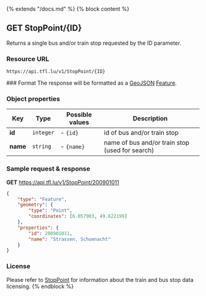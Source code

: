 {% extends "/docs.md" %}
{% block content %}
## GET StopPoint/{ID}
Returns a single bus and/or train stop requested by the ID parameter.

### Resource URL
    https://api.tfl.lu/v1/StopPoint/{ID}

### Format
The response will be formatted as a [GeoJSON](http://geojson.org/) [Feature](http://geojson.org/geojson-spec.html#feature-objects).

### Object properties
| Key          | Type      | Possible values | Description |
| ------------ | --------- | --------------- | ----------- |
| **id**       | `integer` | - `{id}`         | id of bus and/or train stop |
| **name**     | `string`  | - `{name}`       | name of bus and/or train stop (used for search) |

### Sample request & response
**GET** https://api.tfl.lu/v1/StopPoint/200901011
```json
{
	"type": "Feature",
	"geometry": {
		"type": "Point",
		"coordinates": [6.057903, 49.622199]
	},
	"properties": {
		"id": 200901011,
		"name": "Strassen, Schoenacht"
	}
}
```

### License
Please refer to [StopPoint](/RESTAPIs/StopPoint.md#license) for information about the train and bus stop data licensing.
{% endblock %}
